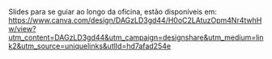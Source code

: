 Slides para se guiar ao longo da oficina, estão disponíveis em: https://www.canva.com/design/DAGzLD3gd44/H0oC2LAtuzOpm4Nr4twhHw/view?utm_content=DAGzLD3gd44&utm_campaign=designshare&utm_medium=link2&utm_source=uniquelinks&utlId=hd7afad254e
